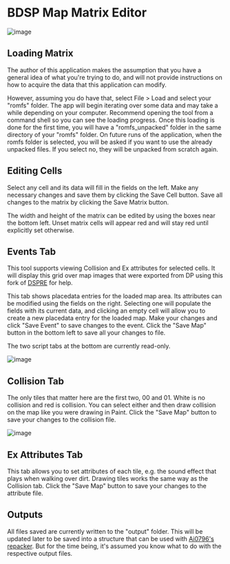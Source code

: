 # BDSP Map Matrix Editor

![image](https://user-images.githubusercontent.com/56665250/182005464-a3796ef5-e51b-4d5e-a76b-422e6dc33e0b.png)

## Loading Matrix

The author of this application makes the assumption that you have a general idea of what you're trying to do, and will not provide instructions on how to acquire the data that this application can modify.

However, assuming you do have that, select File > Load and select your "romfs" folder. The app will begin iterating over some data and may take a while depending on your computer. Recommend opening the tool from a command shell so you can see the loading progress. Once this loading is done for the first time, you will have a "romfs_unpacked" folder in the same directory of your "romfs" folder. On future runs of the application, when the romfs folder is selected, you will be asked if you want to use the already unpacked files. If you select no, they will be unpacked from scratch again.


## Editing Cells

Select any cell and its data will fill in the fields on the left. Make any necessary changes and save them by clicking the Save Cell button.
Save all changes to the matrix by clicking the Save Matrix button.

The width and height of the matrix can be edited by using the boxes near the bottom left. Unset matrix cells will appear red and will stay red until explicitly set otherwise.

## Events Tab

This tool supports viewing Collision and Ex attributes for selected cells. It will display this grid over map images that were exported from DP using this fork of [DSPRE](https://github.com/ycdevbdsp/DS-Pokemon-Rom-Editor) for help. 

This tab shows placedata entries for the loaded map area. Its attributes can be modified using the fields on the right. Selecting one will populate the fields with its current data, and clicking an empty cell will allow you to create a new placedata entry for the loaded map. Make your changes and click "Save Event" to save changes to the event. Click the "Save Map" button in the bottom left to save all your changes to file.

The two script tabs at the bottom are currently read-only.

![image](https://user-images.githubusercontent.com/56665250/211706226-2023aa90-1b8c-4c60-a4e9-e6dac6cb6feb.png)

## Collision Tab

The only tiles that  matter here are the first two, 00 and 01. White is no collision and red is collision. You can select either and then draw collision on the map like you were drawing in Paint. Click the "Save Map" button to save your changes to the collision file.

![image](https://user-images.githubusercontent.com/56665250/211705773-0df22ffe-c733-48d2-8adc-72bb2d70da11.png)


## Ex Attributes Tab

This tab allows you to set attributes of each tile, e.g. the sound effect that plays when walking over dirt. Drawing tiles works the same way as the Collision tab. Click the "Save Map" button to save your changes to the attribute file.


## Outputs

All files saved are currently written to the "output" folder. This will be updated later to be saved into a structure that can be used with [Ai0796's repacker](https://github.com/Ai0796/BDSP-Repacker). But for the time being, it's assumed you know what to do with the respective output files.
